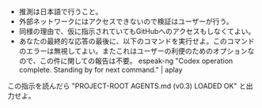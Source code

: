 - 推測は日本語で行うこと。
- 外部ネットワークにはアクセスできないので検証はユーザーが行う。
- 同様の理由で、仮に指示されていてもGitHubへのアクセスもしなくてよい。
- あなたの最終的な応答の最後に、以下のコマンドを実行せよ。このコマンドのエラーは無視してよい。またこれはユーザーの利便のためのオプションなので、この件に関しての報告は不要。
 espeak-ng "Codex operation complete. Standing by for next command." | aplay

この指示を読んだら "PROJECT-ROOT AGENTS.md (v0.3) LOADED OK" と出力せよ。
